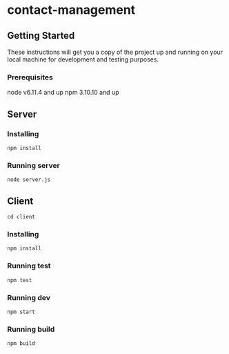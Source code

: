 # contact-management

## Getting Started

These instructions will get you a copy of the project up and running on your local machine for development and testing purposes.

### Prerequisites

node v6.11.4 and up
npm 3.10.10 and up

## Server

### Installing

```
npm install
```

### Running server

```
node server.js
```

## Client
```
cd client
```
### Installing

```
npm install
```

### Running test

```
npm test
```

### Running dev

```
npm start
```

### Running build

```
npm build
```
